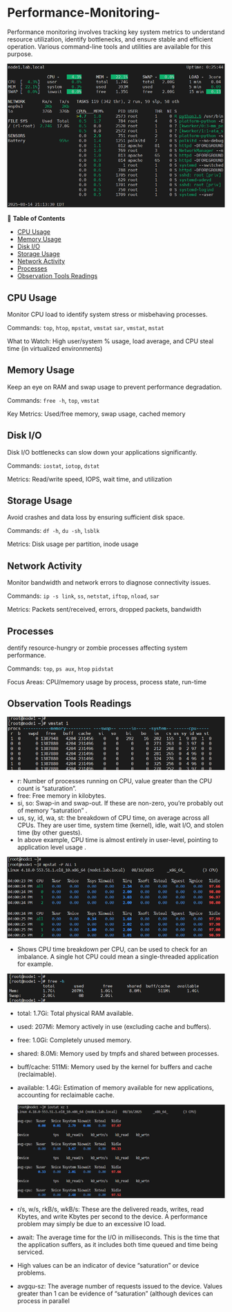 # Performance-Monitoring-
Performance monitoring involves tracking key system metrics to understand resource utilization, identify bottlenecks, and ensure stable and efficient operation. Various command-line tools and utilities are available for this purpose.


![Install MySQL Screenshot](./image01.png)


 📑 **Table of Contents**
 
- [CPU Usage](#cpu-usage)
- [Memory Usage](#memory-usage)
- [Disk I/O](#disk-i/o)
- [Storage Usage](#storage-usage)
- [Network Activity](#network-activity)
- [Processes](#processes)
- [Observation Tools Readings](#observation-tools-readings)


## CPU Usage

Monitor CPU load to identify system stress or misbehaving processes.

Commands: `top`, `htop`, `mpstat`, `vmstat` `sar`, `vmstat`,   `mstat`

What to Watch: High user/system % usage, load average, and CPU steal time (in virtualized environments)

## Memory Usage

Keep an eye on RAM and swap usage to prevent performance degradation.

Commands: `free -h`, `top`, `vmstat`

Key Metrics: Used/free memory, swap usage, cached memory

## Disk I/O

Disk I/O bottlenecks can slow down your applications significantly.

Commands: `iostat`, `iotop`, `dstat`

Metrics: Read/write speed, IOPS, wait time, and utilization

## Storage Usage

Avoid crashes and data loss by ensuring sufficient disk space.

Commands: `df -h`, `du -sh`, `lsblk`

Metrics: Disk usage per partition, inode usage

## Network Activity

Monitor bandwidth and network errors to diagnose connectivity issues.

Commands: `ip -s link`, `ss`, `netstat`, `iftop`, `nload`, `sar`

Metrics: Packets sent/received, errors, dropped packets, bandwidth

## Processes

dentify resource-hungry or zombie processes affecting system performance.

Commands: `top`, `ps aux`, `htop` `pidstat`

Focus Areas: CPU/memory usage by process, process state, run-time

## Observation Tools Readings

![Install vmstat](./images/vmstat.png)

- r: Number of processes running on CPU, value greater than the CPU count is “saturation”.
- free: Free memory in kilobytes.
- si, so: Swap-in and swap-out. If these are non-zero, you’re probably out of memory “saturation” .
- us, sy, id, wa, st: the breakdown of CPU time, on average across all CPUs. They are user time, system time (kernel), idle, wait I/O, and stolen time (by other guests).
- In above example, CPU time is almost entirely in user-level, pointing to application level usage .

![Install mpstat](./images/mpstat.png)

- Shows CPU time breakdown per CPU, can be used to check for an imbalance.
A single hot CPU could mean a single-threaded application for example.

![Install free](./images/free.png)

- total: 1.7Gi: Total physical RAM available.

- used: 207Mi: Memory actively in use (excluding cache and buffers).

- free: 1.0Gi: Completely unused memory.

- shared: 8.0Mi: Memory used by tmpfs and shared between processes.

- buff/cache: 511Mi: Memory used by the kernel for buffers and cache (reclaimable).

- available: 1.4Gi: Estimation of memory available for new applications, accounting for reclaimable cache.

  ![Install free](./images/iostat.png)

- r/s, w/s, rkB/s, wkB/s: These are the delivered reads, writes, read Kbytes, and write Kbytes per second to the device. A performance problem may simply be due to an excessive IO load.
  
- await: The average time for the I/O in milliseconds. This is the time that the application suffers, as it includes both time queued and time being serviced.
  
- High values can be an indicator of device “saturation” or device problems.
  
- avgqu-sz: The average number of requests issued to the device. Values greater than 1 can be evidence of “saturation” (although devices can process in parallel
